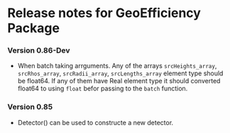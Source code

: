 # Release notes for GeoEfficiency Package

### Version 0.86-Dev
* When batch taking arrguments. Any of the arrays `srcHeights_array`, `srcRhos_array`, `srcRadii_array`, `srcLengths_array` element type should be float64. If any of them have Real element type it should converted float64 to using `float` befor passing to the `batch` function.

### Version 0.85
* Detector() can be used to constructe a new detector.